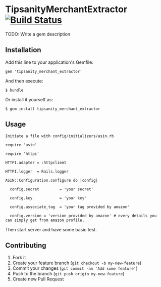 # TipsanityMerchantExtractor [![Build Status](https://www.travis-ci.org/umeshblader3/TipsanityMerchantExtractor.png)](https://www.travis-ci.org/umeshblader3/TipsanityMerchantExtractor)

TODO: Write a gem description

## Installation

Add this line to your application's Gemfile:

    gem 'tipsanity_merchant_extractor'

And then execute:

    $ bundle

Or install it yourself as:

    $ gem install tipsanity_merchant_extractor

## Usage

	Initiate a file with config/initializers/asin.rb

	require 'asin'

	require 'httpi'

	HTTPI.adapter = :httpclient

	HTTPI.logger  = Rails.logger

	ASIN::Configuration.configure do |config|

	  config.secret         = 'your secret'

	  config.key            = 'your key'

	  config.associate_tag  = 'your tag provided by amazon'

	  config.version = 'version provided by amazon' # every details you can simply get from amazon profile.

Then start server and have some basic test.

## Contributing

1. Fork it
2. Create your feature branch (`git checkout -b my-new-feature`)
3. Commit your changes (`git commit -am 'Add some feature'`)
4. Push to the branch (`git push origin my-new-feature`)
5. Create new Pull Request